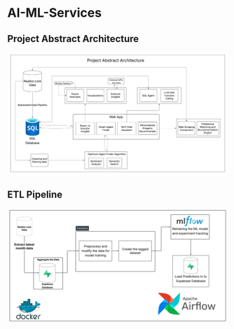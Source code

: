 # AI-ML-Services

## Project Abstract Architecture
![Project Abstract Architecture](Images/DSE%20Project%20Abstract%20Architecture.png)

## ETL Pipeline
![ETL Pipeline](Images/ETL%20Pipeline.png)

